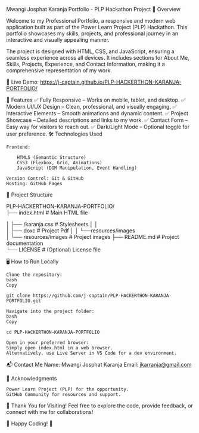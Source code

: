Mwangi Josphat Karanja Portfolio - PLP Hackathon Project
📌 Overview

Welcome to my Professional Portfolio, a responsive and modern web application built as part of the Power Learn Project (PLP) Hackathon. This portfolio showcases my skills, projects, and professional journey in an interactive and visually appealing manner.

The project is designed with HTML, CSS, and JavaScript, ensuring a seamless experience across all devices. It includes sections for About Me, Skills, Projects, Experience, and Contact Information, making it a comprehensive representation of my work.

🔗 Live Demo: https://j-captain.github.io/PLP-HACKERTHON-KARANJA-PORTFOLIO/  

🚀 Features
✅ Fully Responsive – Works on mobile, tablet, and desktop.
✅ Modern UI/UX Design – Clean, professional, and visually engaging.
✅ Interactive Elements – Smooth animations and dynamic content.
✅ Project Showcase – Detailed descriptions and links to my work.
✅ Contact Form – Easy way for visitors to reach out.
✅ Dark/Light Mode – Optional toggle for user preference.
🛠️ Technologies Used

    Frontend:

        HTML5 (Semantic Structure)
        CSS3 (Flexbox, Grid, Animations)
        JavaScript (DOM Manipulation, Event Handling)

    Version Control: Git & GitHub
    Hosting: GitHub Pages

📂 Project Structure
 
PLP-HACKERTHON-KARANJA-PORTFOLIO/  
├── index.html            # Main HTML file  

│   ├── /karanja.css             # Stylesheets 
│   │      
│   ├──  doxc              # Project Pdf
│   │   └──resources/images    
│   └── resources/images          # Project images
├── README.md             # Project documentation  
└── LICENSE               # (Optional) License file  

🖥️ How to Run Locally

    Clone the repository:
    bash
    Copy

    git clone https://github.com/j-captain/PLP-HACKERTHON-KARANJA-PORTFOLIO.git

    Navigate into the project folder:
    bash
    Copy

    cd PLP-HACKERTHON-KARANJA-PORTFOLIO

    Open in your preferred browser:
    Simply open index.html in a web browser.
    Alternatively, use Live Server in VS Code for a dev environment.
 
📬 Contact Me
    Name: Mwangi Josphat Karanja
    Email: jkarranja@gmail.com

🙏 Acknowledgments

    Power Learn Project (PLP) for the opportunity.
    GitHub Community for resources and support.
     
🌟 Thank You for Visiting!
Feel free to explore the code, provide feedback, or connect with me for collaborations!

🚀 Happy Coding! 🚀
